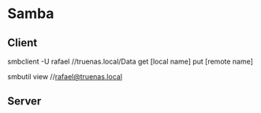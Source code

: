# Samba

## Client

smbclient -U rafael //truenas.local/Data
get <remote name> [local name] 
put <local name> [remote name]

smbutil view //rafael@truenas.local


## Server




